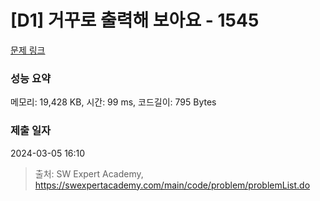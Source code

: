 # [D1] 거꾸로 출력해 보아요 - 1545 

[문제 링크](https://swexpertacademy.com/main/code/problem/problemDetail.do?contestProbId=AV2gbY0qAAQBBAS0) 

### 성능 요약

메모리: 19,428 KB, 시간: 99 ms, 코드길이: 795 Bytes

### 제출 일자

2024-03-05 16:10



> 출처: SW Expert Academy, https://swexpertacademy.com/main/code/problem/problemList.do
